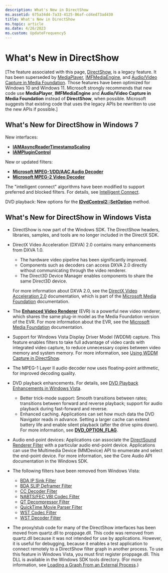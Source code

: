 ```yaml
---
description: What's New in DirectShow
ms.assetid: 675a34d4-7a33-4125-86af-cd4ed73ad430
title: What's New in DirectShow
ms.topic: article
ms.date: 4/26/2023
ms.custom: UpdateFrequency5
---
```


# What's New in DirectShow

\[The feature associated with this page, [DirectShow](/windows/win32/directshow/directshow), is a legacy feature. It has been superseded by [MediaPlayer](/uwp/api/Windows.Media.Playback.MediaPlayer), [IMFMediaEngine](/windows/win32/api/mfmediaengine/nn-mfmediaengine-imfmediaengine), and [Audio/Video Capture in Media Foundation](windows/win32/medfound/audio-video-capture-in-media-foundation). Those features have been optimized for Windows 10 and Windows 11. Microsoft strongly recommends that new code use **MediaPlayer**, **IMFMediaEngine** and **Audio/Video Capture in Media Foundation** instead of **DirectShow**, when possible. Microsoft suggests that existing code that uses the legacy APIs be rewritten to use the new APIs if possible.\]

## What's New for DirectShow in Windows 7

New interfaces:

-   [**IAMAsyncReaderTimestampScaling**](/windows/desktop/api/Strmif/nn-strmif-iamasyncreadertimestampscaling)
-   [**IAMPluginControl**](/windows/desktop/api/Strmif/nn-strmif-iamplugincontrol)

New or updated filters:

-   [**Microsoft MPEG-1/DD/AAC Audio Decoder**](microsoft-mpeg-1-dd-audio-decoder.md)
-   [**Microsoft MPEG-2 Video Decoder**](microsoft-mpeg-2-video-decoder.md)

The "intelligent connect" algorithms have been modified to support preferred and blocked filters. For details, see [Intelligent Connect](intelligent-connect.md).

DVD playback: New options for the [**IDvdControl2::SetOption**](/windows/desktop/api/Strmif/nf-strmif-idvdcontrol2-setoption) method.

## What's New for DirectShow in Windows Vista

-   DirectShow is now part of the Windows SDK. The DirectShow headers, libraries, samples, and tools are no longer included in the DirectX SDK.
-   DirectX Video Acceleration (DXVA) 2.0 contains many enhancements from DXVA 1.0.

    -   The hardware video pipeline has been significantly improved.
    -   Components such as decoders can access DXVA 2.0 directly without communicating through the video renderer.
    -   The Direct3D Device Manager enables components to share the same Direct3D device.

    For more information about DXVA 2.0, see the [DirectX Video Acceleration 2.0](../medfound/directx-video-acceleration-2-0.md) documentation, which is part of the [Microsoft Media Foundation](../medfound/microsoft-media-foundation-sdk.md) documentation.

-   The [**Enhanced Video Renderer**](enhanced-video-renderer-filter.md) (EVR) is a powerful new video renderer, which shares the same plug-in model as the Media Foundation version of the EVR. For more information about the EVR, see the [Microsoft Media Foundation](../medfound/microsoft-media-foundation-sdk.md) documentation.
-   Support for Windows Vista Display Driver Model (WDDM) capture. This feature enables filters to take full advantage of video cards with integrated video capture, to reduce unnecessary copies between video memory and system memory. For more information, see [Using WDDM Capture in DirectShow](using-wddm-capture-in-directshow.md).
-   The MPEG-1 Layer II audio decoder now uses floating-point arithmetic, for improved decoding quality.
-   DVD playback enhancements. For details, see [DVD Playback Enhancements in Windows Vista](dvd-playback-enhancements-in-windows-vista.md).
    -   Better trick-mode support: Smooth transitions between rates; transitions between forward and reverse playback; support for audio playback during fast-forward and reverse.
    -   Enhanced caching. Applications can set how much data the DVD Navigator reads in advance. Setting a larger cache can extend battery life and enable silent playback (after the drive spins down). For more information, see [**DVD\_OPTION\_FLAG**](/windows/win32/api/strmif/ne-strmif-dvd_option_flag).
-   Audio end-point devices: Applications can associate the [DirectSound Renderer Filter](directsound-renderer-filter.md) with a particular audio end-point device. Applications can use the Multimedia Device (MMDevice) API to enumerate and select the end-point device. For more information, see the Core Audio API documentation in the Windows SDK.
-   The following filters have been removed from Windows Vista:
    -   [BDA IP Sink Filter](/previous-versions/windows/desktop/mstv/bda-ip-sink-filter)
    -   [BDA SLIP Deframer Filter](/previous-versions/windows/desktop/mstv/bda-slip-deframer-filter)
    -   [CC Decoder Filter](cc-decoder-filter.md)
    -   [NABTS/FEC VBI Codec Filter](/previous-versions/windows/desktop/mstv/nabts-fec-vbi-codec-filter)
    -   [QT Decompressor Filter](qt-decompressor-filter.md)
    -   [QuickTime Movie Parser Filter](quicktime-movie-parser-filter.md)
    -   [WST Codec Filter](wst-codec-filter.md)
    -   [WST Decoder Filter](wst-decoder-filter.md)
-   The proxy/stub code for many of the DirectShow interfaces has been moved from quartz.dll to proppage.dll. This code was removed from quartz.dll because it was not intended for use by applications. However, it is useful for debugging, because it enables a test application to connect remotely to a DirectShow filter graph in another process. To use this feature in Windows Vista, you must first register proppage.dll. This DLL is available in the Windows SDK tools directory. (For more information, see [Loading a Graph From an External Process](loading-a-graph-from-an-external-process.md).)

 

 

